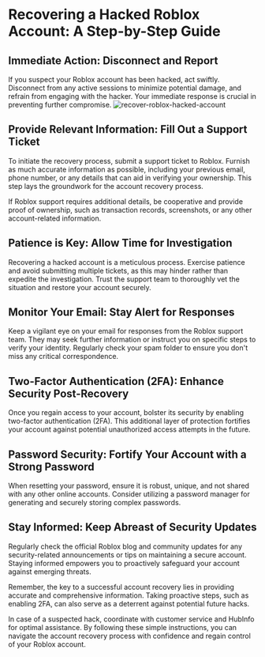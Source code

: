 # Recovering a Hacked Roblox Account: A Step-by-Step Guide

## Immediate Action: Disconnect and Report
If you suspect your Roblox account has been hacked, act swiftly. Disconnect from any active sessions to minimize potential damage, and refrain from engaging with the hacker. Your immediate response is crucial in preventing further compromise.
![recover-roblox-hacked-account](https://10scopes.com/wp-content/uploads/2021/05/recover-roblox-hacked-account-1024x576.jpg)
## Provide Relevant Information: Fill Out a Support Ticket
To initiate the recovery process, submit a support ticket to Roblox. Furnish as much accurate information as possible, including your previous email, phone number, or any details that can aid in verifying your ownership. This step lays the groundwork for the account recovery process.

If Roblox support requires additional details, be cooperative and provide proof of ownership, such as transaction records, screenshots, or any other account-related information.

## Patience is Key: Allow Time for Investigation
Recovering a hacked account is a meticulous process. Exercise patience and avoid submitting multiple tickets, as this may hinder rather than expedite the investigation. Trust the support team to thoroughly vet the situation and restore your account securely.

## Monitor Your Email: Stay Alert for Responses
Keep a vigilant eye on your email for responses from the Roblox support team. They may seek further information or instruct you on specific steps to verify your identity. Regularly check your spam folder to ensure you don't miss any critical correspondence.

## Two-Factor Authentication (2FA): Enhance Security Post-Recovery
Once you regain access to your account, bolster its security by enabling two-factor authentication (2FA). This additional layer of protection fortifies your account against potential unauthorized access attempts in the future.

## Password Security: Fortify Your Account with a Strong Password
When resetting your password, ensure it is robust, unique, and not shared with any other online accounts. Consider utilizing a password manager for generating and securely storing complex passwords.

## Stay Informed: Keep Abreast of Security Updates
Regularly check the official Roblox blog and community updates for any security-related announcements or tips on maintaining a secure account. Staying informed empowers you to proactively safeguard your account against emerging threats.

Remember, the key to a successful account recovery lies in providing accurate and comprehensive information. Taking proactive steps, such as enabling 2FA, can also serve as a deterrent against potential future hacks.

In case of a suspected hack, coordinate with customer service and HubInfo for optimal assistance. By following these simple instructions, you can navigate the account recovery process with confidence and regain control of your Roblox account.
